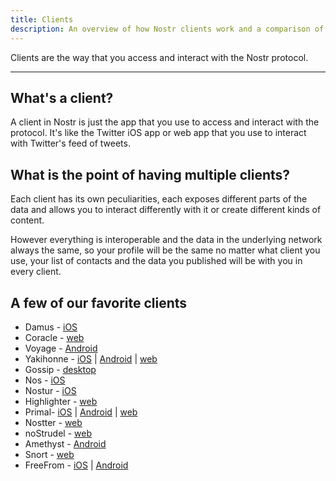 ```yaml
---
title: Clients
description: An overview of how Nostr clients work and a comparison of the available clients
---
```


Clients are the way that you access and interact with the Nostr protocol.

---

## What's a client?

A client in Nostr is just the app that you use to access and interact with the protocol. It's like the Twitter iOS app or web app that you use to interact with Twitter's feed of tweets.

## What is the point of having multiple clients?

Each client has its own peculiarities, each exposes different parts of the data and allows you to interact differently with it or create different kinds of content.

However everything is interoperable and the data in the underlying network always the same, so your profile will be the same no matter what client you use, your list of contacts and the data you published will be with you in every client.

## A few of our favorite clients

- Damus - [iOS](https://apps.apple.com/us/app/damus/id1628663131)
- Coracle - [web](https://coracle.social)
- Voyage - [Android](https://github.com/dluvian/voyage/releases)
- Yakihonne - [iOS](https://apps.apple.com/mo/app/yakihonne/id6472556189?l=en-GB&platform=iphone) | [Android](https://play.google.com/store/apps/details?id=com.yakihonne.yakihonne&hl=en_US&pli=1) | [web](https://yakihonne.com)
- Gossip - [desktop](https://github.com/mikedilger/gossip)
- Nos - [iOS](https://nos.social)
- Nostur - [iOS](https://apps.apple.com/us/app/nostur-nostr-client/id1672780508)
- Highlighter - [web](https://highlighter.com)
- Primal- [iOS](https://apps.apple.com/us/app/primal/id1673134518) | [Android](https://github.com/PrimalHQ/primal-android-app/releases) | [web](https://primal.net/)
- Nostter - [web](https://nostter.app/)
- noStrudel - [web](https://nostrudel.ninja)
- Amethyst - [Android](https://github.com/vitorpamplona/amethyst/releases)
- Snort - [web](https://snort.social)
- FreeFrom - [iOS](https://apps.apple.com/us/app/freefrom-the-nostr-client/id6446819930) | [Android](https://play.google.com/store/apps/details?id=com.freefrom)
